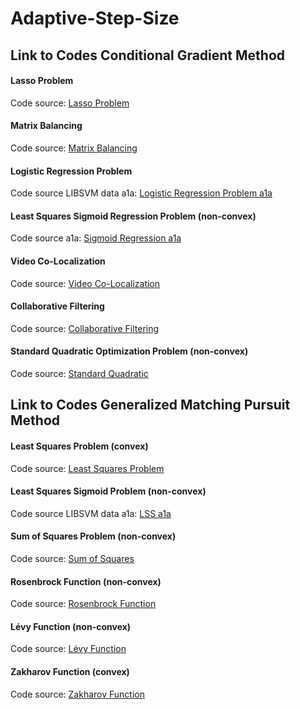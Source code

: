 # Adaptive-Step-Size


## Link to Codes Conditional Gradient Method

#### Lasso Problem
Code source: [Lasso Problem](https://colab.research.google.com/drive/113S3SoQrE4FoCc1V0nyStjj9zKEnG2gi?usp=sharing#scrollTo=rPNDFE1YG3CO)

#### Matrix Balancing
Code source: [Matrix Balancing](https://colab.research.google.com/drive/1eKZ63-aiPvLst5cz6YMF5sf33nAX76Bl?usp=sharing)

#### Logistic Regression Problem
Code source LIBSVM data a1a: [Logistic Regression Problem a1a](https://colab.research.google.com/drive/1xG6iRLep_GC1jTEVL78IC2vsL4KTYKz-?usp=sharing)

#### Least Squares Sigmoid Regression Problem (non-convex)
Code source a1a: [Sigmoid Regression a1a](https://colab.research.google.com/drive/1nhrbJBycWSC6HtSlvPoz1Lqrru_CQO-9?usp=sharing)

#### Video Co-Localization
Code source: [Video Co-Localization](https://colab.research.google.com/drive/13RjMdGiEtXYTctIJ6zt6nbH5py8zTNMg?usp=sharing#scrollTo=rPNDFE1YG3CO)

#### Collaborative Filtering
Code source: [Collaborative Filtering](https://colab.research.google.com/drive/1XHuFVwSWMQrXSs1G_0UiX7E7lDpMKYBk?usp=sharing#scrollTo=-M-LbH3kUtfo)

#### Standard Quadratic Optimization Problem (non-convex)
Code source: [Standard Quadratic](https://colab.research.google.com/drive/1CzeeJ1ZQCaTSyxD9Al1F-VdKk3HUcQ8B#scrollTo=WMwaR38NObjE&uniqifier=1)


## Link to Codes Generalized Matching Pursuit Method

#### Least Squares Problem (convex)
Code source: [Least Squares Problem](https://colab.research.google.com/drive/1oNiQI9UJYzvieVKH5dJWWJlwWJ75qbZa?usp=sharing)

#### Least Squares Sigmoid Problem (non-convex)
Code source LIBSVM data a1a: [LSS a1a](https://colab.research.google.com/drive/1rxKHtf2z4_VVVd2zeoUNkS3pYPHMLj5s#scrollTo=-ccvoIxEfiWu)

#### Sum of Squares Problem (non-convex)
Code source: [Sum of Squares](https://colab.research.google.com/drive/1z9UzEOIMPLEj2OkFscPToB_g9HKTJ5ZL?usp=sharing)

#### Rosenbrock Function (non-convex)
Code source: [Rosenbrock Function](https://colab.research.google.com/drive/1P9BlywY9bOBtFjSAJqZmR-SGa557m3rd?usp=sharing)

#### Lévy Function (non-convex)
Code source: [Lévy Function](https://colab.research.google.com/drive/1Sc9SWSXQ8fMR7JV_jsJeaHO13sDKJYnl?usp=sharing)

#### Zakharov Function (convex)
Code source: [Zakharov Function](https://colab.research.google.com/drive/1bORcE6BbQSsydD2Al0Ostaw-Zae1YqG7?usp=sharing)

